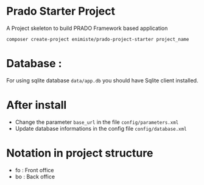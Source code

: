 # Prado Starter Project
A Project skeleton to build PRADO Framework based application

`composer create-project enimiste/prado-project-starter project_name`

# Database :
For using sqlite database `data/app.db` you should have Sqlite client installed.

# After install
- Change the parameter `base_url` in the file `config/parameters.xml`
- Update database informations in the config file `config/database.xml`

# Notation in project structure
- fo : Front office
- bo : Back office